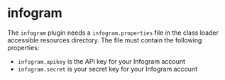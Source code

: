 infogram
========

The `infogram` plugin needs a `infogram.properties` file in the class loader accessible resources directory.
The file must contain the following properties:

- `infogram.apikey` is the API key for your Infogram account
- `infogram.secret` is your secret key for your Infogram account
